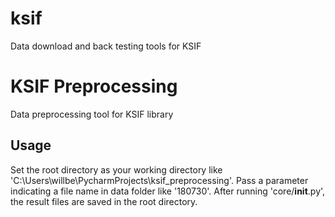# ksif
Data download and back testing tools for KSIF
# KSIF Preprocessing
Data preprocessing tool for KSIF library

## Usage
Set the root directory as your working directory like 'C:\Users\willbe\PycharmProjects\ksif_preprocessing'.
Pass a parameter indicating a file name in data folder like '180730'.
After running 'core/__init__.py', the result files are saved in the root directory.
